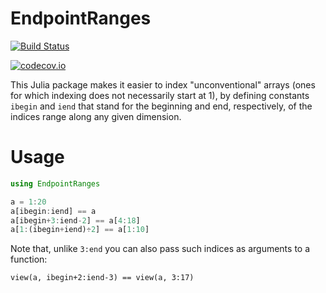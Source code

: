 # EndpointRanges

[![Build Status](https://travis-ci.org/timholy/EndpointRanges.jl.svg?branch=master)](https://travis-ci.org/timholy/EndpointRanges.jl)

[![codecov.io](http://codecov.io/github/timholy/EndpointRanges.jl/coverage.svg?branch=master)](http://codecov.io/github/timholy/EndpointRanges.jl?branch=master)

This Julia package makes it easier to index "unconventional" arrays
(ones for which indexing does not necessarily start at 1), by defining
constants `ibegin` and `iend` that stand for the beginning and end,
respectively, of the indices range along any given dimension.

# Usage

```jl
using EndpointRanges

a = 1:20
a[ibegin:iend] == a
a[ibegin+3:iend-2] == a[4:18]
a[1:(ibegin+iend)÷2] == a[1:10]
```

Note that, unlike `3:end` you can also pass such indices as arguments to a function:
```
view(a, ibegin+2:iend-3) == view(a, 3:17)
```
